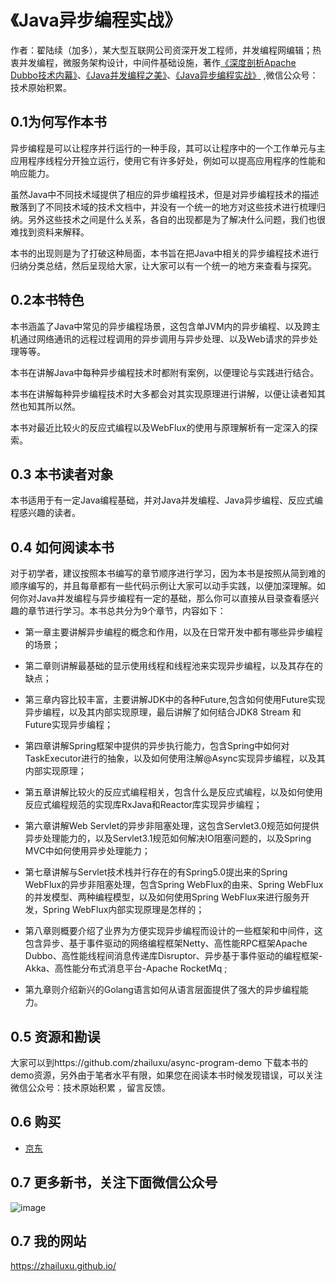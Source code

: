 
# 《Java异步编程实战》

作者：翟陆续（加多），某大型互联网公司资深开发工程师，并发编程网编辑；热衷并发编程，微服务架构设计，中间件基础设施，著作[《深度剖析Apache Dubbo技术内幕》](https://github.com/zhailuxu/Dubbo-Demo/blob/master/README.md)、[《Java并发编程之美》](https://github.com/zhailuxu/concurrent-program-demo/blob/master/README.md)、[《Java异步编程实战》](https://github.com/zhailuxu/async-program-demo/blob/master/README.md) ,微信公众号：技术原始积累。

## 0.1为何写作本书

异步编程是可以让程序并行运行的一种手段，其可以让程序中的一个工作单元与主应用程序线程分开独立运行，使用它有许多好处，例如可以提高应用程序的性能和响应能力。

虽然Java中不同技术域提供了相应的异步编程技术，但是对异步编程技术的描述散落到了不同技术域的技术文档中，并没有一个统一的地方对这些技术进行梳理归纳。另外这些技术之间是什么关系，各自的出现都是为了解决什么问题，我们也很难找到资料来解释。

本书的出现则是为了打破这种局面，本书旨在把Java中相关的异步编程技术进行归纳分类总结，然后呈现给大家，让大家可以有一个统一的地方来查看与探究。

## 0.2本书特色
本书涵盖了Java中常见的异步编程场景，这包含单JVM内的异步编程、以及跨主机通过网络通讯的远程过程调用的异步调用与异步处理、以及Web请求的异步处理等等。

本书在讲解Java中每种异步编程技术时都附有案例，以便理论与实践进行结合。

本书在讲解每种异步编程技术时大多都会对其实现原理进行讲解，以便让读者知其然也知其所以然。

本书对最近比较火的反应式编程以及WebFlux的使用与原理解析有一定深入的探索。

## 0.3 本书读者对象
本书适用于有一定Java编程基础，并对Java并发编程、Java异步编程、反应式编程感兴趣的读者。

## 0.4 如何阅读本书
对于初学者，建议按照本书编写的章节顺序进行学习，因为本书是按照从简到难的顺序编写的，并且每章都有一些代码示例让大家可以动手实践，以便加深理解。如何你对Java并发编程与异步编程有一定的基础，那么你可以直接从目录查看感兴趣的章节进行学习。本书总共分为9个章节，内容如下：

- 第一章主要讲解异步编程的概念和作用，以及在日常开发中都有哪些异步编程的场景；

- 第二章则讲解最基础的显示使用线程和线程池来实现异步编程，以及其存在的缺点；

- 第三章内容比较丰富，主要讲解JDK中的各种Future,包含如何使用Future实现异步编程，以及其内部实现原理，最后讲解了如何结合JDK8 Stream 和Future实现异步编程；

- 第四章讲解Spring框架中提供的异步执行能力，包含Spring中如何对TaskExecutor进行的抽象，以及如何使用注解@Async实现异步编程，以及其内部实现原理；

- 第五章讲解比较火的反应式编程相关，包含什么是反应式编程，以及如何使用反应式编程规范的实现库RxJava和Reactor库实现异步编程；

- 第六章讲解Web Servlet的异步非阻塞处理，这包含Servlet3.0规范如何提供异步处理能力的，以及Servlet3.1规范如何解决IO阻塞问题的，以及Spring MVC中如何使用异步处理能力；

- 第七章讲解与Servlet技术栈并行存在的有Spring5.0提出来的Spring WebFlux的异步非阻塞处理，包含Spring WebFlux的由来、Spring WebFlux的并发模型、两种编程模型，以及如何使用Spring WebFlux来进行服务开发，Spring WebFlux内部实现原理是怎样的；

- 第八章则概要介绍了业界为方便实现异步编程而设计的一些框架和中间件，这包含异步、基于事件驱动的网络编程框架Netty、高性能RPC框架Apache Dubbo、高性能线程间消息传递库Disruptor、异步基于事件驱动的编程框架-Akka、高性能分布式消息平台-Apache RocketMq ;

- 第九章则介绍新兴的Golang语言如何从语言层面提供了强大的异步编程能力。


## 0.5 资源和勘误
大家可以到https://github.com/zhailuxu/async-program-demo 下载本书的demo资源，另外由于笔者水平有限，如果您在阅读本书时候发现错误，可以关注微信公众号：技术原始积累 ，留言反馈。

## 0.6 购买
 - [京东](https://item.jd.com/12778422.html)
 
## 0.7 更多新书，关注下面微信公众号
 
 
![image]( https://zhailuxu.github.io/assets/images/jiaduowechat.png)


## 0.7 我的网站
https://zhailuxu.github.io/
